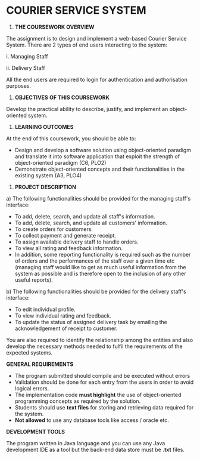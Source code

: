 # COURIER SERVICE SYSTEM

1. **THE COURSEWORK OVERVIEW**

The assignment is to design and implement a web-based Courier Service System. There are 2 types of end users interacting to the system:

i. Managing Staff

ii. Delivery Staff

All the end users are required to login for authentication and authorisation purposes.

1. **OBJECTIVES**  **OF THIS COURSEWORK**

Develop the practical ability to describe, justify, and implement an object-oriented system.

1. **LEARNING OUTCOMES**

At the end of this coursework, you should be able to:

- Design and develop a software solution using object-oriented paradigm and translate it into software application that exploit the strength of object-oriented paradigm (C6, PLO2)
- Demonstrate object-oriented concepts and their functionalities in the existing system (A3, PLO4)


1. **PROJECT DESCRIPTION**

a) The following functionalities should be provided for the managing staff&#39;s interface:

- To add, delete, search, and update all staff&#39;s information.
- To add, delete, search, and update all customers&#39; information.
- To create orders for customers.
- To collect payment and generate receipt.
- To assign available delivery staff to handle orders.
- To view all rating and feedback information.
- In addition, some reporting functionality is required such as the number of orders and the performances of the staff over a given time etc (managing staff would like to get as much useful information from the system as possible and is therefore open to the inclusion of any other useful reports).

b) The following functionalities should be provided for the delivery staff&#39;s interface:

- To edit individual profile.
- To view individual rating and feedback.
- To update the status of assigned delivery task by emailing the acknowledgement of receipt to customer.

You are also required to identify the relationship among the entities and also develop the necessary methods needed to fulfil the requirements of the expected systems.

**GENERAL REQUIREMENTS**

- The program submitted should compile and be executed without errors
- Validation should be done for each entry from the users in order to avoid logical errors.
- The implementation code **must highlight** the use of object-oriented programming concepts as required by the solution.
- Students should use **text files** for storing and retrieving data required for the system.
- **Not allowed** to use any database tools like access / oracle etc.

**DEVELOPMENT TOOLS**

The program written in Java language and you can use any Java development IDE as a tool but the back-end data store must be **.txt** files.
